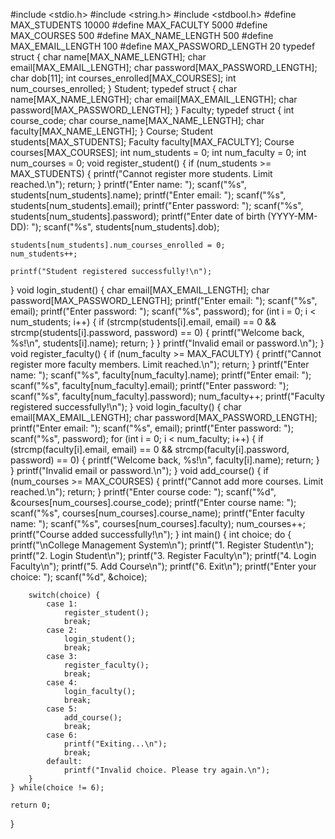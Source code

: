 #include <stdio.h>
#include <string.h>
#include <stdbool.h>
#define MAX_STUDENTS 10000
#define MAX_FACULTY 5000
#define MAX_COURSES 500
#define MAX_NAME_LENGTH 500
#define MAX_EMAIL_LENGTH 100
#define MAX_PASSWORD_LENGTH 20
typedef struct {
    char name[MAX_NAME_LENGTH];
    char email[MAX_EMAIL_LENGTH];
    char password[MAX_PASSWORD_LENGTH];
    char dob[11]; 
    int courses_enrolled[MAX_COURSES]; 
    int num_courses_enrolled;
} Student;
typedef struct {
    char name[MAX_NAME_LENGTH];
    char email[MAX_EMAIL_LENGTH];
    char password[MAX_PASSWORD_LENGTH];
} Faculty;
typedef struct {
    int course_code;
    char course_name[MAX_NAME_LENGTH];
    char faculty[MAX_NAME_LENGTH];
} Course;
Student students[MAX_STUDENTS];
Faculty faculty[MAX_FACULTY];
Course courses[MAX_COURSES];
int num_students = 0;
int num_faculty = 0;
int num_courses = 0;
void register_student() {
    if (num_students >= MAX_STUDENTS) {
        printf("Cannot register more students. Limit reached.\n");
        return;
    }
    printf("Enter name: ");
    scanf("%s", students[num_students].name);
    printf("Enter email: ");
    scanf("%s", students[num_students].email);
    printf("Enter password: ");
    scanf("%s", students[num_students].password);
    printf("Enter date of birth (YYYY-MM-DD): ");
    scanf("%s", students[num_students].dob);
    
    students[num_students].num_courses_enrolled = 0;
    num_students++;
    
    printf("Student registered successfully!\n");
}
void login_student() {
    char email[MAX_EMAIL_LENGTH];
    char password[MAX_PASSWORD_LENGTH];
    printf("Enter email: ");
    scanf("%s", email);
    printf("Enter password: ");
    scanf("%s", password);
    for (int i = 0; i < num_students; i++) {
        if (strcmp(students[i].email, email) == 0 && strcmp(students[i].password, password) == 0) {
            printf("Welcome back, %s!\n", students[i].name);
            return;
        }
    }
    printf("Invalid email or password.\n");
}
void register_faculty() {
    if (num_faculty >= MAX_FACULTY) {
        printf("Cannot register more faculty members. Limit reached.\n");
        return;
    }
    printf("Enter name: ");
    scanf("%s", faculty[num_faculty].name);
    printf("Enter email: ");
    scanf("%s", faculty[num_faculty].email);
    printf("Enter password: ");
    scanf("%s", faculty[num_faculty].password);
    num_faculty++;
    printf("Faculty registered successfully!\n");
}
void login_faculty() {
    char email[MAX_EMAIL_LENGTH];
    char password[MAX_PASSWORD_LENGTH];
    printf("Enter email: ");
    scanf("%s", email);
    printf("Enter password: ");
    scanf("%s", password);
    for (int i = 0; i < num_faculty; i++) {
        if (strcmp(faculty[i].email, email) == 0 && strcmp(faculty[i].password, password) == 0) {
            printf("Welcome back, %s!\n", faculty[i].name);
            return;
        }
    }
    printf("Invalid email or password.\n");
}
void add_course() {
    if (num_courses >= MAX_COURSES) {
        printf("Cannot add more courses. Limit reached.\n");
        return;
    }
    printf("Enter course code: ");
    scanf("%d", &courses[num_courses].course_code);
    printf("Enter course name: ");
    scanf("%s", courses[num_courses].course_name);
    printf("Enter faculty name: ");
    scanf("%s", courses[num_courses].faculty);
    num_courses++;
    printf("Course added successfully!\n");
}
int main() {
    int choice;
    do {
        printf("\nCollege Management System\n");
        printf("1. Register Student\n");
        printf("2. Login Student\n");
        printf("3. Register Faculty\n");
        printf("4. Login Faculty\n");
        printf("5. Add Course\n");
        printf("6. Exit\n");
        printf("Enter your choice: ");
        scanf("%d", &choice);
        
        switch(choice) {
            case 1:
                register_student();
                break;
            case 2:
                login_student();
                break;
            case 3:
                register_faculty();
                break;
            case 4:
                login_faculty();
                break;
            case 5:
                add_course();
                break;
            case 6:
                printf("Exiting...\n");
                break;
            default:
                printf("Invalid choice. Please try again.\n");
        }
    } while(choice != 6);

    return 0;
}
